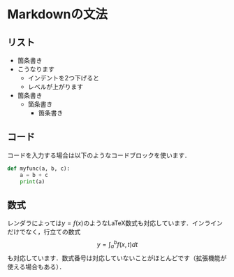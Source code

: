 # Markdownの文法

## リスト

- 箇条書き
- こうなります
  - インデントを2つ下げると
  - レベルが上がります
- 箇条書き
  - 箇条書き
    - 箇条書き

## コード

コードを入力する場合は以下のようなコードブロックを使います．

```python:test.py
def myfunc(a, b, c):
    a = b + c
    print(a)
```

## 数式

レンダラによっては$y = f(x)$のようなLaTeX数式も対応しています．インラインだけでなく，行立ての数式
$$
y = \int_a^b f(x, t) dt
$$
も対応しています．数式番号は対応していないことがほとんどです（拡張機能が使える場合もある）．
